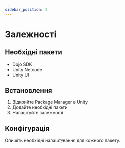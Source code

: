 ```yaml
---
sidebar_position: 2
---
```


# Залежності

## Необхідні пакети

- Dojo SDK
- Unity Netcode
- Unity UI

## Встановлення

1. Відкрийте Package Manager в Unity
2. Додайте необхідні пакети
3. Налаштуйте залежності

## Конфігурація

Опишіть необхідні налаштування для кожного пакету.
